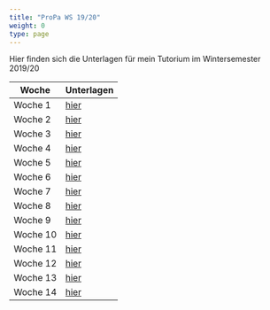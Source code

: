 ```yaml
---
title: "ProPa WS 19/20"
weight: 0
type: page
---
```

Hier finden sich die Unterlagen für mein Tutorium im Wintersemester 2019/20

| Woche					| Unterlagen					|
|-----------------------|-------------------------------|
| Woche 1				| [hier](Tutorium_1.html)	|
| Woche 2				| [hier](Tutorium_2.html)	|
| Woche 3				| [hier](Tutorium_3.html)	|
| Woche 4				| [hier](Tutorium_4.html)	|
| Woche 5				| [hier](Tutorium_5.html)	|
| Woche 6				| [hier](Tutorium_6.html)	|
| Woche 7				| [hier](Tutorium_7.html)	|
| Woche 8				| [hier](Tutorium_8.html)	|
| Woche 9				| [hier](Tutorium_9.html)	|
| Woche 10				| [hier](Tutorium_10.html)	|
| Woche 11				| [hier](Tutorium_11.html)	|
| Woche 12				| [hier](Tutorium_12.html)	|
| Woche 13				| [hier](Tutorium_13.html)	|
| Woche 14				| [hier](Tutorium_14.html)	|